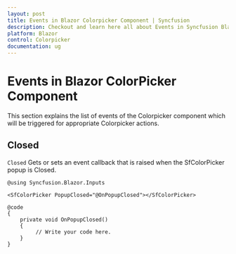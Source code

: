 ```yaml
---
layout: post
title: Events in Blazor Colorpicker Component | Syncfusion
description: Checkout and learn here all about Events in Syncfusion Blazor Colorpicker component and much more details.
platform: Blazor
control: Colorpicker
documentation: ug
---
```


# Events in Blazor ColorPicker Component

This section explains the list of events of the Colorpicker component which will be triggered for appropriate Colorpicker actions.

## Closed

`Closed` Gets or sets an event callback that is raised when the SfColorPicker popup is Closed.

```cshtml
@using Syncfusion.Blazor.Inputs

<SfColorPicker PopupClosed="@OnPopupClosed"></SfColorPicker>

@code
{
    private void OnPopupClosed()
    {
         // Write your code here. 
    }
}
```